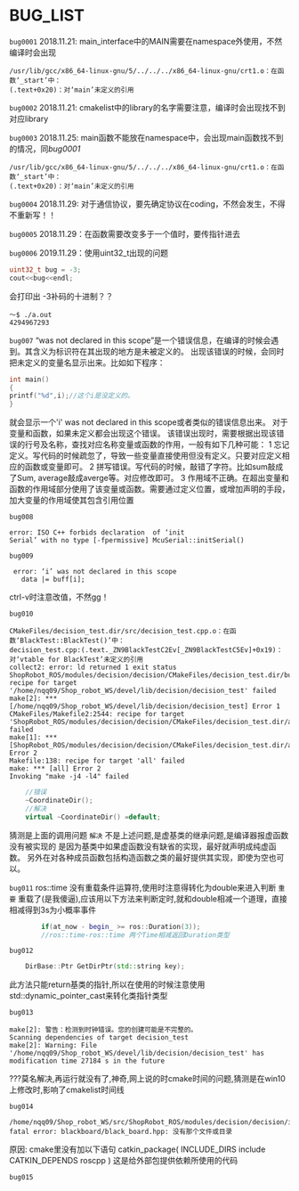 # BUG_LIST

`bug0001`
2018.11.21:  main_interface中的MAIN需要在namespace外使用，不然编译时会出现
```shell
/usr/lib/gcc/x86_64-linux-gnu/5/../../../x86_64-linux-gnu/crt1.o：在函数‘_start’中：
(.text+0x20)：对‘main’未定义的引用

```
`bug0002`
2018.11.21: cmakelist中的library的名字需要注意，编译时会出现找不到对应library

`bug0003`
2018.11.25: main函数不能放在namespace中，会出现main函数找不到的情况，同*bug0001*
```shell
/usr/lib/gcc/x86_64-linux-gnu/5/../../../x86_64-linux-gnu/crt1.o：在函数‘_start’中：
(.text+0x20)：对‘main’未定义的引用

```

`bug0004`
2018.11.29: 对于通信协议，要先确定协议在coding，不然会发生，不得不重新写！！

`bug0005`
2018.11.29：在函数需要改变多于一个值时，要传指针进去

`bug0006`
2019.11.29：使用uint32_t出现的问题
```c++
uint32_t bug = -3;
cout<<bug<<endl;
```
会打印出 -3补码的十进制？？
<!-- TODO(nqq) 解决这个bug，现在只能避免这样赋值-->
```shell
～$ ./a.out
4294967293
```

`bug007`
“was not declared in this scope”是一个错误信息，在编译的时候会遇到。其含义为标识符在其出现的地方是未被定义的。
出现该错误的时候，会同时把未定义的变量名显示出来。比如如下程序：
```cpp
int main()
{
printf("%d",i);//这个i是没定义的。
}
```
就会显示一个'i' was not declared in this scope或者类似的错误信息出来。
对于变量和函数，如果未定义都会出现这个错误。
该错误出现时，需要根据出现该错误的行号及名称，查找对应名称变量或函数的作用，一般有如下几种可能：
1 忘记定义。写代码的时候疏忽了，导致一些变量直接使用但没有定义。只要对应定义相应的函数或变量即可。
2 拼写错误。写代码的时候，敲错了字符。比如sum敲成了Sum, average敲成averge等。对应修改即可。
3 作用域不正确。在超出变量和函数的作用域部分使用了该变量或函数。需要通过定义位置，或增加声明的手段，加大变量的作用域使其包含引用位置

`bug008`
```shell
error: ISO C++ forbids declaration  of ‘init
Serial’ with no type [-fpermissive] McuSerial::initSerial()
```
`bug009`
```shell
 error: ‘i’ was not declared in this scope
   data |= buff[i];
```
ctrl-v时注意改值，不然gg！


`bug010`
```shell
CMakeFiles/decision_test.dir/src/decision_test.cpp.o：在函数‘BlackTest::BlackTest()’中：
decision_test.cpp:(.text._ZN9BlackTestC2Ev[_ZN9BlackTestC5Ev]+0x19)：对‘vtable for BlackTest’未定义的引用
collect2: error: ld returned 1 exit status
ShopRobot_ROS/modules/decision/decision/CMakeFiles/decision_test.dir/build.make:114: recipe for target '/home/nqq09/Shop_robot_WS/devel/lib/decision/decision_test' failed
make[2]: *** [/home/nqq09/Shop_robot_WS/devel/lib/decision/decision_test] Error 1
CMakeFiles/Makefile2:2544: recipe for target 'ShopRobot_ROS/modules/decision/decision/CMakeFiles/decision_test.dir/all' failed
make[1]: *** [ShopRobot_ROS/modules/decision/decision/CMakeFiles/decision_test.dir/all] Error 2
Makefile:138: recipe for target 'all' failed
make: *** [all] Error 2
Invoking "make -j4 -l4" failed
```
```c++
    //错误
    ~CoordinateDir();
    //解决
    virtual ~CoordinateDir() =default;

```
猜测是上面的调用问题
`解决`
不是上述问题,是虚基类的继承问题,是编译器报虚函数没有被实现的
是因为基类中如果虚函数没有缺省的实现，最好就声明成纯虚函数。
另外在对各种成员函数包括构造函数之类的最好提供其实现，即使为空也可以。

`bug011`
ros::time 没有重载条件运算符,使用时注意得转化为double来进入判断
`重要` 重载了(是我傻逼),应该用以下方法来判断定时,就和double相减一个道理，直接相减得到3s为小概率事件
```c++
        if(at_now - begin_ >= ros::Duration(3));
        //ros::time-ros::time 两个Time相减返回Duration类型
```

`bug012`
```c++
    DirBase::Ptr GetDirPtr(std::string key);
```
此方法只能return基类的指针,所以在使用的时候注意使用std::dynamic_pointer_cast<Temp>来转化类指针类型

`bug013`
```shell
make[2]: 警告：检测到时钟错误。您的创建可能是不完整的。
Scanning dependencies of target decision_test
make[2]: Warning: File '/home/nqq09/Shop_robot_WS/devel/lib/decision/decision_test' has modification time 27184 s in the future
```
???莫名解决,再运行就没有了,神奇,网上说的时cmake时间的问题,猜测是在win10上修改时,影响了cmakelist时间线

`bug014`
```shell
/home/nqq09/Shop_robot_WS/src/ShopRobot_ROS/modules/decision/decision/include/decision/behavior_node.hpp:11:38: fatal error: blackboard/black_board.hpp: 没有那个文件或目录
```
原因:
cmake里没有加以下语句
catkin_package(
  INCLUDE_DIRS include
  CATKIN_DEPENDS roscpp 
)
这是给外部包提供依赖所使用的代码

`bug015`
```c++

```